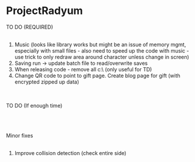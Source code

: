# ProjectRadyum

TO DO (REQUIRED)<br><br>
<ol>
<li>Music (looks like library works but might be an issue of memory mgmt, especially with small files - also need to speed up the code with music - use trick to only redraw area around character unless change in screen)<br>
<li>Saving run -> update batch file to read/overwrite saves
<li>When releasing code - remove all c:\ (only useful for TD)<br>
<li>Change QR code to point to gift page. Create blog page for gift (with encrypted zipped up data)<br>
</ol>

<br><br>
TO DO (If enough time)<br><br>
<ol>
</ol>

<br><br>
Minor fixes<br><br>
<ol>
<li>Improve collision detection (check entire side)<br>
</ol>